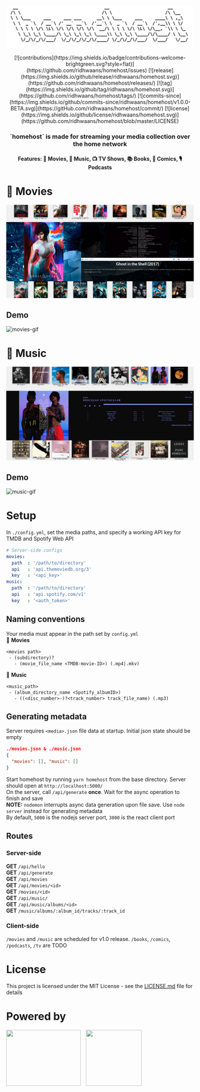 <center><p align="center"><img src="media/v1-homehost-logo-1.PNG" alt="homehost logo"></p></center>
<center>
	[![contributions](https://img.shields.io/badge/contributions-welcome-brightgreen.svg?style=flat)](https://github.com/ridhwaans/homehost/issues)
	[![release](https://img.shields.io/github/release/ridhwaans/homehost.svg)](https://github.com/ridhwaans/homehost/releases/)
	[![tag](https://img.shields.io/github/tag/ridhwaans/homehost.svg)](https://github.com/ridhwaans/homehost/tags/)
	[![commits-since](https://img.shields.io/github/commits-since/ridhwaans/homehost/v1.0.0-BETA.svg)](https://gitHub.com/ridhwaans/homehost/commit/)
	[![license](https://img.shields.io/github/license/ridhwaans/homehost.svg)](https://github.com/ridhwaans/homehost/blob/master/LICENSE)
</center>

<center>
  <h3>`homehost` is made for streaming your media collection over the home network</h3>
	<h4>Features: 🎥 Movies, 🎵 Music, 📺 TV Shows, 📚 Books, 📒 Comics, 🎙️ Podcasts</h4>
</center>

# 🎥 Movies
![](media/v1-movies-1.PNG)
## Demo
![movies-gif](media/v1-movies-demo-min-1.gif)
# 🎵 Music
![](media/v1-music-1.PNG)
## Demo
![music-gif](media/v1-music-demo-min-1.gif)

# Setup

In `./config.yml`, set the media paths, and specify a working API key for TMDB and Spotify Web API
```yaml
# Server-side configs
movies:
  path  : '/path/to/directory'
  api   : 'api.themoviedb.org/3'
  key   : '<api_key>'
music:
  path  : '/path/to/directory'
  api   : 'api.spotify.com/v1'
  key   : '<auth_token>'
```

## Naming conventions

Your media must appear in the path set by `config.yml`  
🎥 **Movies**  
```
<movies path>  
 - (subdirectory)?  
   - (movie_file_name <TMDB-movie-ID>) (.mp4|.mkv)
```
🎵 **Music**  
```
<music_path>  
 - (album_directory_name <Spotify_albumID>)  
   - ((<disc_number>-)?<track_number> track_file_name) (.mp3)
```

## Generating metadata

Server requires `<media>.json` file data at startup. Initial json state should be empty
```json
./movies.json & ./music.json
{
  "movies": [], "music": []
}
```
Start homehost by running `yarn homehost` from the base directory. Server should open at `http://localhost:5000/`  
On the server, call `/api/generate` **once**. Wait for the async operation to finish and save  
**NOTE:** `nodemon` interrupts async data generation upon file save. Use `node server` instead for generating metadata  
By default, `5000` is the nodejs server port, `3000` is the react client port

## Routes

### Server-side

**GET** `/api/hello`  
**GET** `/api/generate`  
**GET** `/api/movies`  
**GET** `/api/movies/<id>`  
**GET** `/movies/<id>`  
**GET** `/api/music/`  
**GET** `/api/music/albums/<id>`  
**GET** `/music/albums/:album_id/tracks/:track_id`

### Client-side

`/movies` and `/music` are scheduled for v1.0 release. `/books`, `/comics`, `/podcasts`, `/tv` are TODO

# License

This project is licensed under the MIT License - see the [LICENSE.md](LICENSE.md) file for details

# Powered by
<p><img src="media/spotify_green.svg"  width="200" height="150">&emsp;<img src="media/tmdb_green.svg"  width="150" height="150"></p>


